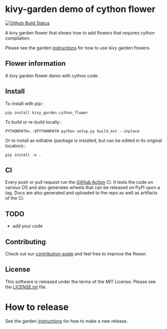 kivy-garden demo of cython flower
==================================

[![Github Build Status](https://github.com/kivy-garden/cython_flower/workflows/Garden%20flower/badge.svg)](https://github.com/kivy-garden/cython_flower/actions)

A kivy garden flower that shows how to add flowers that requires cython compilation.

Please see the garden [instructions](https://kivy-garden.github.io) for how to use kivy garden flowers.

Flower information
-------------------

A kivy garden flower demo with cython code.

Install
---------

To install with pip::

    pip install kivy_garden.cython_flower

To build or re-build locally::

    PYTHONPATH=.:$PYTHONPATH python setup.py build_ext --inplace

Or to install as editable (package is installed, but can be edited in its original location)::

    pip install -e .

CI
--

Every push or pull request run the [GitHub Action](https://github.com/kivy-garden/flower/actions) CI.
It tests the code on various OS and also generates wheels that can be released on PyPI upon a
tag. Docs are also generated and uploaded to the repo as well as artifacts of the CI.

TODO
-------

* add your code

Contributing
--------------

Check out our [contribution guide](CONTRIBUTING.md) and feel free to improve the flower.

License
---------

This software is released under the terms of the MIT License.
Please see the [LICENSE.txt](LICENSE.txt) file.

How to release
===============

See the garden [instructions](https://kivy-garden.github.io/#makingareleaseforyourflower) for how to make a new release.
